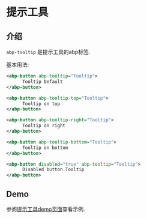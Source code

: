 # 提示工具

## 介绍

`abp-tooltip` 是提示工具的abp标签.

基本用法:

````xml
<abp-button abp-tooltip="Tooltip">
      Tooltip Default
</abp-button>

<abp-button abp-tooltip-top="Tooltip">
      Tooltip on top
</abp-button>

<abp-button abp-tooltip-right="Tooltip">
      Tooltip on right
</abp-button>

<abp-button abp-tooltip-bottom="Tooltip">
      Tooltip on bottom
</abp-button>

<abp-button disabled="true" abp-tooltip="Tooltip">
      Disabled button Tooltip
</abp-button>
````

## Demo

参阅[提示工具demo页面](https://bootstrap-taghelpers.abp.io/Components/Tooltips)查看示例.
